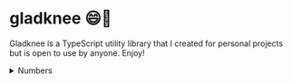 # gladknee 😄🦵

Gladknee is a TypeScript utility library that I created for personal projects but is open to use by anyone. Enjoy!

<details>
<summary>Numbers</summary><br>

<details>
<summary>&nbsp;&nbsp;toFixedNumber</summary>

### **toFixedNumber(n: number, decimalPlaces: number): number**

Returns a number limited to a specific numner of decimal places as a number (not a string)
<br><br>
Example:

```
toFixedNumber(4.24398, 3)
// 4.244
```

</details>
<details>
<summary>&nbsp;&nbsp;toFixedNumber</summary>

### **clamp(n: number, min: number: max: number): number**

Enforces a minimum and/or maximum limit on a number and returns the number or the enforced limit
<br><br>
Example:

```
clamp(15, 3, 12)
// 12

clamp(15, 16, 20)
// 16
```

</details>
<details>
<summary>&nbsp;&nbsp;toFixedNumber</summary>

### **toDoubleDigit(n: number): string**

Returns a provided single digit number with a leading zero
<br><br>
Example:

```
toDoubleDigit(9)
// "09"
```

</details>
<details>
<summary>&nbsp;&nbsp;toFixedNumber</summary>

### **ordinal(n: number): string**

Returns the numeric ordinal name of a provided number
<br><br>
Example:

```
ordinal(4)
// "4th"
```

</details>
<details>
<summary>&nbsp;&nbsp;toFixedNumber</summary>

### **getRange(start: number, end: number)**

Returns an array of numbers, starting from the provided start number and ending with provided end number
<br><br>
Example:

```
getRange(5,10)
// [5, 6, 7, 8, 9, 10]
```

</details>

<details>
<summary>Dates & Time</summary><br>
<details>
<summary>getAmountOfTimeFromSeconds</summary>
Returns years, months, weeks, days, hours, minutes, seconds
</details>
<details><summary>timeUntil</summary>
Returns the amount of time until a specific date</details>
<details><summary>getDayName</summary>
Returns the human-readable weekday name from the numerical weekday provided
</details>
<details>
<summary>beginningOfToday</summary>
Returns a Date object with date of today and time of 00:00:00
</details>
endOfToday | Returns a Date object with date of today and time of 11:59:59

</details>
STRINGS
================================================================================================================================================
lowerCaseNoSpaces | Returns a string in lowercase form with spaces removed
truncate | Returns a string limited to a max length with ... or custom ending
getRandomString | Returns a random string of specified length. Can include letters and/or numbers
================================================================================================================================================
ARRAYS
================================================================================================================================================
drop | Returns the provided array with n items removed from the end, where n is a provided integer
shuffle | Returns the provided array with the items randomly ordered
bubbleSort | Sorts an array via the bubble sort method
selectionSort | Sorts an array via the selection sort method
insertionSort | Sorts an array via the insertion sort method
removeDuplicates | Removes duplicates from an array
sum | Returns the sum of an array of numbers
getRollingSum | Returns an array of the rolling sum of an array, i.e. [1,3,5] returns [1,4,9]
================================================================================================================================================
OBJECTS
================================================================================================================================================
getSumOfKeyValues | Returns the sum of the values of a specific shared key in an array of objects
sortObjectsByKeyValue | Sort an array of objects by a specific shared key's value
getKeyValueCounts | Returns an object with counts of a specific value of a specific shared key in an array of objects
groupObjectsByKeyValue | Returns an object with arrays of objects that share a specific value of a specific shared key in an array of objects
================================================================================================================================================
MISC
================================================================================================================================================
addTimeoutToPromise | Returns a promise that rejects if the original promise takes longer to resolve than a given amount of time (ms)
debounce | Returns a debounced version of the function passed. Acccepts custom delay and immediate boolean for leading/trailing
pause | Returns a promise that resolves after a given amount of time (ms)
pipe | Returns a function that calls multiple given functions in a specific order
saveTextToFileInBrowser | Prompts a user in their browser to save provided text to a file on their machine
getCookie | Returns the value of a specific cookie
setCookie | Sets the vaue of a specific cookie
\*/
